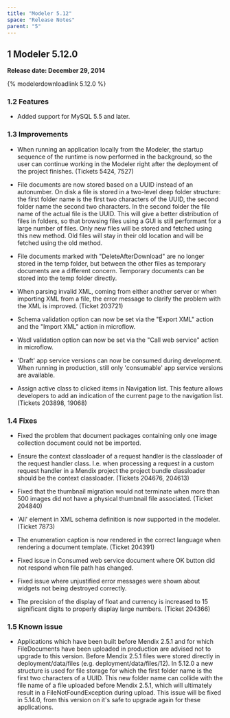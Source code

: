 ```yaml
---
title: "Modeler 5.12"
space: "Release Notes"
parent: "5"
---
```


## 1 Modeler 5.12.0

**Release date: December 29, 2014**

{% modelerdownloadlink 5.12.0 %}

### 1.2 Features

*   Added support for MySQL 5.5 and later.

### 1.3 Improvements

*   When running an application locally from the Modeler, the startup sequence of the runtime is now performed in the background, so the user can continue working in the Modeler right after the deployment of the project finishes. (Tickets 5424, 7527)

*   File documents are now stored based on a UUID instead of an autonumber. On disk a file is stored in a two-level deep folder structure: the first folder name is the first two characters of the UUID, the second folder name the second two characters. In the second folder the file name of the actual file is the UUID. This will give a better distribution of files in folders, so that browsing files using a GUI is still performant for a large number of files. Only new files will be stored and fetched using this new method. Old files will stay in their old location and will be fetched using the old method.

*   File documents marked with "DeleteAfterDownload" are no longer stored in the temp folder, but between the other files as temporary documents are a different concern. Temporary documents can be stored into the temp folder directly.

*   When parsing invalid XML, coming from either another server or when importing XML from a file, the error message to clarify the problem with the XML is improved. (Ticket 203721)

*   Schema validation option can now be set via the "Export XML" action and the "Import XML" action in microflow.

*   Wsdl validation option can now be set via the "Call web service" action in microflow.

*   'Draft' app service versions can now be consumed during development. When running in production, still only 'consumable' app service versions are available.

*   Assign active class to clicked items in Navigation list. This feature allows developers to add an indication of the current page to the navigation list. (Tickets 203898, 19068)

### 1.4 Fixes

*   Fixed the problem that document packages containing only one image collection document could not be imported.

*   Ensure the context classloader of a request handler is the classloader of the request handler class. I.e. when processing a request in a custom request handler in a Mendix project the project bundle classloader should be the context classloader. (Tickets 204676, 204613)

*   Fixed that the thumbnail migration would not terminate when more than 500 images did not have a physical thumbnail file associated. (Ticket 204840)
*   'All' element in XML schema definition is now supported in the modeler. (Ticket 7873)

*   The enumeration caption is now rendered in the correct language when rendering a document template. (Ticket 204391)

*   Fixed issue in Consumed web service document where OK button did not respond when file path has changed.

*   Fixed issue where unjustified error messages were shown about widgets not being destroyed correctly.
*   The precision of the display of float and currency is increased to 15 significant digits to properly display large numbers. (Ticket 204366)

### 1.5 Known issue

*   Applications which have been built before Mendix 2.5.1 and for which FileDocuments have been uploaded in production are advised not to upgrade to this version. Before Mendix 2.5.1 files were stored directly in deployment/data/files (e.g. deployment/data/files/12). In 5.12.0 a new structure is used for file storage for which the first folder name is the first two characters of a UUID. This new folder name can collide with the file name of a file uploaded before Mendix 2.5.1, which will ultimately result in a FileNotFoundException during upload. This issue will be fixed in 5.14.0, from this version on it's safe to upgrade again for these applications.
